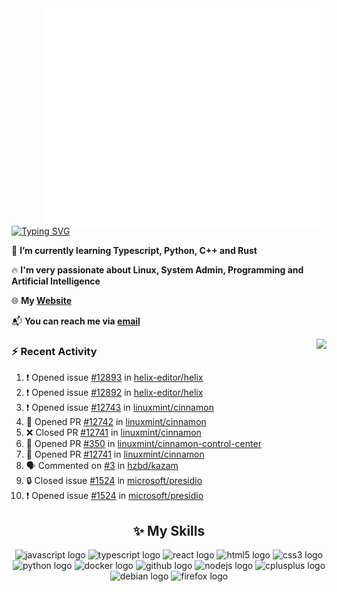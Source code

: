 <img align="right" width="450" src="github-metrics.svg">

[![Typing SVG](https://readme-typing-svg.herokuapp.com?duration=2500&vCenter=true&width=200&height=40&lines=Hello+World+👋)](https://git.io/typing-svg)

🌱 **I’m currently learning Typescript, Python, C++ and Rust**

🔥 **I'm very passionate about Linux, System Admin, Programming and Artificial Intelligence**

🌐 **My [Website](https://kpcofgs.github.io/)**

📬 **You can reach me via [email](mailto:shixian_sheng-2@protonmail.com)**

<a>
    <img align="right" height=210px src="https://github-readme-stats.vercel.app/api?username=KPCOFGS&theme=tokyonight&show_icons=true&show=prs_merged">
</a>

### ⚡ **Recent Activity**
<!--START_SECTION:activity-->
1. ❗ Opened issue [#12893](https://github.com/helix-editor/helix/issues/12893) in [helix-editor/helix](https://github.com/helix-editor/helix)
2. ❗ Opened issue [#12892](https://github.com/helix-editor/helix/issues/12892) in [helix-editor/helix](https://github.com/helix-editor/helix)
3. ❗ Opened issue [#12743](https://github.com/linuxmint/cinnamon/issues/12743) in [linuxmint/cinnamon](https://github.com/linuxmint/cinnamon)
4. 💪 Opened PR [#12742](https://github.com/linuxmint/cinnamon/pull/12742) in [linuxmint/cinnamon](https://github.com/linuxmint/cinnamon)
5. ❌ Closed PR [#12741](https://github.com/linuxmint/cinnamon/pull/12741) in [linuxmint/cinnamon](https://github.com/linuxmint/cinnamon)
6. 💪 Opened PR [#350](https://github.com/linuxmint/cinnamon-control-center/pull/350) in [linuxmint/cinnamon-control-center](https://github.com/linuxmint/cinnamon-control-center)
7. 💪 Opened PR [#12741](https://github.com/linuxmint/cinnamon/pull/12741) in [linuxmint/cinnamon](https://github.com/linuxmint/cinnamon)
8. 🗣 Commented on [#3](https://github.com/hzbd/kazam/issues/3#issuecomment-2645773828) in [hzbd/kazam](https://github.com/hzbd/kazam)
9. 🔒 Closed issue [#1524](https://github.com/microsoft/presidio/issues/1524) in [microsoft/presidio](https://github.com/microsoft/presidio)
10. ❗ Opened issue [#1524](https://github.com/microsoft/presidio/issues/1524) in [microsoft/presidio](https://github.com/microsoft/presidio)
<!--END_SECTION:activity-->

<div align="center">
    
## ✨ **My Skills**

  <img src="https://cdn.jsdelivr.net/gh/devicons/devicon/icons/javascript/javascript-original.svg" height="30" alt="javascript logo"  />
  <img src="https://cdn.jsdelivr.net/gh/devicons/devicon/icons/typescript/typescript-original.svg" height="30" alt="typescript logo"  />
  <img src="https://cdn.jsdelivr.net/gh/devicons/devicon/icons/react/react-original.svg" height="30" alt="react logo"  />
  <img src="https://cdn.jsdelivr.net/gh/devicons/devicon/icons/html5/html5-original.svg" height="30" alt="html5 logo"  />
  <img src="https://cdn.jsdelivr.net/gh/devicons/devicon/icons/css3/css3-original.svg" height="30" alt="css3 logo"  />
  <img src="https://cdn.jsdelivr.net/gh/devicons/devicon/icons/python/python-original.svg" height="30" alt="python logo"  />
  <img src="https://cdn.jsdelivr.net/gh/devicons/devicon/icons/docker/docker-original.svg" height="30" alt="docker logo"  />
  <img src="https://cdn.jsdelivr.net/gh/devicons/devicon/icons/github/github-original.svg" height="30" alt="github logo"  />
  <img src="https://cdn.jsdelivr.net/gh/devicons/devicon/icons/nodejs/nodejs-original.svg" height="30" alt="nodejs logo"  />
  <img src="https://cdn.jsdelivr.net/gh/devicons/devicon/icons/cplusplus/cplusplus-original.svg" height="30" alt="cplusplus logo"  />
  <img src="https://cdn.jsdelivr.net/gh/devicons/devicon/icons/debian/debian-original.svg" height="30" alt="debian logo"  />
  <img src="https://cdn.jsdelivr.net/gh/devicons/devicon/icons/firefox/firefox-original.svg" height="30" alt="firefox logo"  />
</div>
